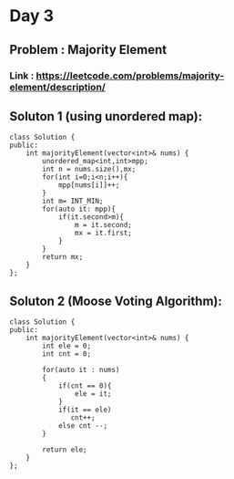 

# Day 3

## Problem : Majority Element

### Link : https://leetcode.com/problems/majority-element/description/

## Soluton 1 (using unordered map): 

```
class Solution {
public:
    int majorityElement(vector<int>& nums) {
        unordered_map<int,int>mpp;
        int n = nums.size(),mx;
        for(int i=0;i<n;i++){
            mpp[nums[i]]++;
        }
        int m= INT_MIN;
        for(auto it: mpp){
            if(it.second>m){
                m = it.second;
                mx = it.first;
            }
        }
        return mx;
    }
};
```

## Soluton 2 (Moose Voting Algorithm): 

```
class Solution {
public:
    int majorityElement(vector<int>& nums) {
        int ele = 0;
        int cnt = 0;

        for(auto it : nums)
        {
            if(cnt == 0){
                ele = it;
            }
            if(it == ele)
               cnt++;
            else cnt --;
        }

        return ele;
    }
};

```


